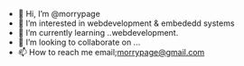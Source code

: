 - 👋 Hi, I’m @morrypage
- 👀 I’m interested in webdevelopment & embededd systems
- 🌱 I’m currently learning ..webdevelopment.
- 💞️ I’m looking to collaborate on ...
- 📫 How to reach me email;morrypage@gmail.com

<!---
morrypage/morrypage is a ✨ special ✨ repository because its `README.md` (this file) appears on your GitHub profile.
You can click the Preview link to take a look at your changes.
--->
